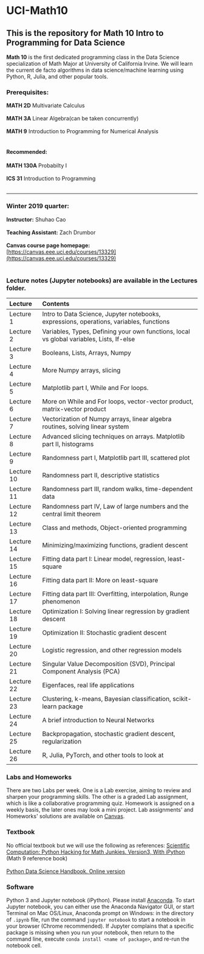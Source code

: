# UCI-Math10
This is the repository for Math 10 Intro to Programming for Data Science
---------------------------------------------------------

**Math 10** is the first dedicated programming class in the Data Science specialization of Math Major at University of California Irvine. We will learn the current de facto algorithms in data science/machine learning using Python, R, Julia, and other popular tools.

### Prerequisites: 
**MATH 2D** Multivariate Calculus
<br><br>
**MATH 3A** Linear Algebra(can be taken concurrently)
<br><br>
**MATH 9** Introduction to Programming for Numerical Analysis
<br><br>
#### Recommended: 
**MATH 130A** Probabilty I
<br><br>
**ICS 31** Introduction to Programming 
<br><br>

----

### Winter 2019 quarter:
__Instructor:__ Shuhao Cao<br><br>
__Teaching Assistant:__ Zach Drumbor<br><br>
__Canvas course page homepage:__ [https://canvas.eee.uci.edu/courses/13329](https://canvas.eee.uci.edu/courses/13329)
<br><br>

### Lecture notes (Jupyter notebooks) are available in the Lectures folder.

| Lecture    | Contents |
|:----------|:--------|
|  Lecture 1 | Intro to Data Science, Jupyter notebooks, expressions, operations, variables, functions  |
|  Lecture 2 | Variables, Types, Defining your own functions, local vs global variables, Lists, If-else  |
|  Lecture 3 | Booleans, Lists, Arrays, Numpy  |
|  Lecture 4 | More Numpy arrays, slicing  |
|  Lecture 5 | Matplotlib part I, While and For loops.  |
|  Lecture 6 | More on While and For loops, vector-vector product, matrix-vector product|
|  Lecture 7 | Vectorization of Numpy arrays, linear algebra routines, solving linear system|
|  Lecture 8 | Advanced slicing techniques on arrays. Matplotlib part II, histograms|
|  Lecture 9 | Randomness part I, Matplotlib part III, scattered plot|
|  Lecture 10 | Randomness part II, descriptive statistics|
|  Lecture 11 | Randomness part III, random walks, time-dependent data|
|  Lecture 12 | Randomness part IV, Law of large numbers and the central limit theorem|
|  Lecture 13 | Class and methods, Object-oriented programming|
|  Lecture 14 | Minimizing/maximizing functions, gradient descent|
|  Lecture 15 | Fitting data part I: Linear model, regression, least-square|
|  Lecture 16 | Fitting data part II: More on least-square|
|  Lecture 17 | Fitting data part III: Overfitting, interpolation, Runge phenomenon|
|  Lecture 18 | Optimization I: Solving linear regression by gradient descent|
|  Lecture 19 | Optimization II: Stochastic gradient descent|
|  Lecture 20 | Logistic regression, and other regression models|
|  Lecture 21 | Singular Value Decomposition (SVD), Principal Component Analysis (PCA)|
|  Lecture 22 | Eigenfaces, real life applications|
|  Lecture 23 | Clustering, k-means, Bayesian classification, scikit-learn package|
|  Lecture 24 | A brief introduction to Neural Networks|
|  Lecture 25 | Backpropagation, stochastic gradient descent, regularization|
|  Lecture 26 | R, Julia, PyTorch, and other tools to look at|


### Labs and Homeworks
There are two Labs per week. One is a Lab exercise, aiming to review and sharpen your programming skills. 
The other is a graded Lab assignment, which is like a collaborative programming quiz.
Homework is assigned on a weekly basis, the later ones may look a mini project.
Lab assignments' and Homeworks' solutions are available on [Canvas](https://canvas.eee.uci.edu/courses/13329).


### Textbook
No official textbook but we will use the following as references:
[Scientific Computation: Python Hacking for Math Junkies. Version3, With iPython](https://github.com/biomathman/python-book/) (Math 9 reference book)
<br><br>
[Python Data Science Handbook. Online version](https://jakevdp.github.io/PythonDataScienceHandbook/)


### Software
Python 3 and Jupyter notebook (iPython). Please install [Anaconda](https://www.anaconda.com/download). To start Jupyter notebook, you can either use the Anaconda Navigator GUI, or start Terminal on Mac OS/Linux, Anaconda prompt on Windows: in the directory of `.ipynb` file, run the command `jupyter notebook` to start a notebook in your browser (Chrome recommended). If Jupyter complains that a specific package is missing when you 
run your notebook, then return to the command line, execute `conda install <name of package>`, and re-run the notebook cell. 